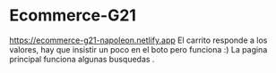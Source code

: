 # Ecommerce-G21
https://ecommerce-g21-napoleon.netlify.app
El carrito responde a los valores, hay que insistir un poco en el boto pero funciona :)
La pagina principal funciona algunas busquedas 
.

